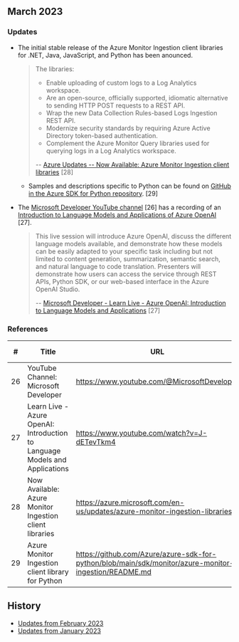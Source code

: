 ## March 2023

### Updates

- The initial stable release of the Azure Monitor Ingestion client libraries for .NET, Java, JavaScript, and Python has been anounced.
    > The libraries:
    > - Enable uploading of custom logs to a Log Analytics workspace.
    > - Are an open-source, officially supported, idiomatic alternative to sending HTTP POST requests to a REST API.
    > - Wrap the new Data Collection Rules-based Logs Ingestion REST API.
    > - Modernize security standards by requiring Azure Active Directory token-based authentication.
    > - Complement the Azure Monitor Query libraries used for querying logs in a Log Analytics workspace.
    >
    > -- [Azure Updates -- Now Available: Azure Monitor Ingestion client libraries](https://azure.microsoft.com/en-us/updates/azure-monitor-ingestion-libraries/) [28]

    - Samples and descriptions specific to Python can be found on [GitHub in the Azure SDK for Python repository](https://github.com/Azure/azure-sdk-for-python/blob/main/sdk/monitor/azure-monitor-ingestion/README.md). [29]

- The [Microsoft Developer YouTube channel](https://www.youtube.com/@MicrosoftDeveloper) [26] has a recording of an [Introduction to Language Models and Applications of Azure OpenAI](https://www.youtube.com/watch?v=J-dETevTkm4) [27].
    > This live session will introduce Azure OpenAI, discuss the different language models available, and demonstrate how these models can be easily adapted to your specific task including but not limited to content generation, summarization, semantic search, and natural language to code translation. Presenters will demonstrate how users can access the service through REST APIs, Python SDK, or our web-based interface in the Azure OpenAI Studio.
    >
    > -- [Microsoft Developer - Learn Live - Azure OpenAI: Introduction to Language Models and Applications](https://www.youtube.com/watch?v=J-dETevTkm4) [27]

### References

| # | Title | URL | Accessed-On |
| --- | --- | --- | --- | 
| 26 | YouTube Channel: Microsoft Developer | https://www.youtube.com/@MicrosoftDeveloper | 2023-03-01 |
| 27 | Learn Live - Azure OpenAI: Introduction to Language Models and Applications | https://www.youtube.com/watch?v=J-dETevTkm4 | 2023-03-01 |
| 28 | Now Available: Azure Monitor Ingestion client libraries | https://azure.microsoft.com/en-us/updates/azure-monitor-ingestion-libraries/ | 2023-03-03 |
| 29 | Azure Monitor Ingestion client library for Python | https://github.com/Azure/azure-sdk-for-python/blob/main/sdk/monitor/azure-monitor-ingestion/README.md | 2023-03-03 |

## History

- [Updates from February 2023](2023-02.md)
- [Updates from January 2023](2023-01.md)
